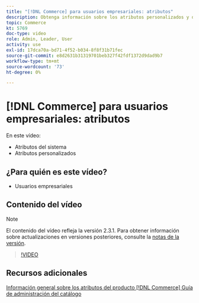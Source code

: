 ```yaml
---
title: "[!DNL Commerce] para usuarios empresariales: atributos"
description: Obtenga información sobre los atributos personalizados y del sistema para productos.
topic: Commerce
kt: 5769
doc-type: video
role: Admin, Leader, User
activity: use
exl-id: 17dca70a-bd71-4f52-b034-8f8f31b71fec
source-git-commit: e8d2631b31319701beb327f42fdf1372d9dad9b7
workflow-type: tm+mt
source-wordcount: '73'
ht-degree: 0%

---
```


# [!DNL Commerce] para usuarios empresariales: atributos

En este vídeo:

- Atributos del sistema
- Atributos personalizados

## ¿Para quién es este vídeo?

- Usuarios empresariales

## Contenido del vídeo

>[!NOTE]
>
>El contenido del vídeo refleja la versión 2.3.1. Para obtener información sobre actualizaciones en versiones posteriores, consulte la [notas de la versión](https://experienceleague.adobe.com/docs/commerce-operations/release/notes/overview.html).

>[!VIDEO](https://video.tv.adobe.com/v/35954?quality=12&learn=on)

## Recursos adicionales

[Información general sobre los atributos del producto [!DNL Commerce] Guía de administración del catálogo](https://experienceleague.adobe.com/docs/commerce-admin/catalog/product-attributes/product-attributes.html)
